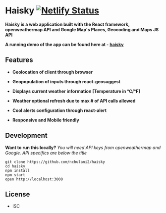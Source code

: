# Haisky [![Netlify Status](https://api.netlify.com/api/v1/badges/b3d6f355-bc64-47db-b894-c1a71dc1f668/deploy-status)](https://app.netlify.com/sites/haisky/deploys)

**Haisky is a web application built with the React framework, openweathermap API and Google Map's Places, Geocoding and Maps JS API**

**A running demo of the app can be found here at - [haisky](https://haisky.netlify.com/)**

## Features

- **Geolocation of client through browser**

- **Geopopulation of inputs through react-geosuggest**

- **Displays current weather information [Temperature in °C/°F]**

- **Weather optional refresh due to max # of API calls allowed**

- **Cool alerts configuration through react-alert**

- **Responsive and Mobile friendly**

## Development

**Want to run this locally?**
_You will need API keys from openweathermap and Google. API specifics are below the title_

```
git clone https://github.com/nchulani2/haisky
cd haisky
npm install
npm start
open http://localhost:3000
```

## License

- ISC
